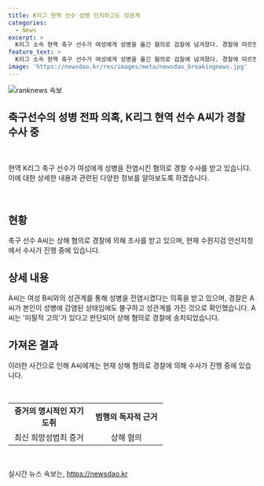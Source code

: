 ```yaml
---
title: K리그 현역 선수 성병 인지하고도 성관계
categories:
  - News
excerpt: >
  K리그 소속 현역 축구 선수가 여성에게 성병을 옮긴 혐의로 검찰에 넘겨졌다. 경찰에 따르면, 30대 남성 A씨는 상해 혐의로 지난 5월 불구속 송치됐으며, 현재 수원지검 안산지청이 수사 중이다. A씨는 성병에 감염된 상태임에도 여성 B씨와 성관계를 가지고 병을 옮겼다는 판단이 내려졌고, 이에 A씨는 미필적 고의가 있다는 이유로 상해 혐의를 적용받았다.
feature_text: >
  K리그 소속 현역 축구 선수가 여성에게 성병을 옮긴 혐의로 검찰에 넘겨졌다. 경찰에 따르면, 30대 남성 A씨는 상해 혐의로 지난 5월 불구속 송치됐으며, 현재 수원지검 안산지청이 수사 중이다. A씨는 성병에 감염된 상태임에도 여성 B씨와 성관계를 가지고 병을 옮겼다는 판단이 내려졌고, 이에 A씨는 미필적 고의가 있다는 이유로 상해 혐의를 적용받았다.
image: 'https://newsdao.kr/res/images/meta/newsdao_breakingnews.jpg'
---
```


<p><img src="https://newsdao.kr/res/images/meta/newsdao_breakingnews.jpg" alt="ranknews 속보" /></p>

<h2>축구선수의 성병 전파 의혹, K리그 현역 선수 A씨가 경찰 수사 중</h2>

<p data-ke-size="size16">&nbsp;</p>

<p>현역 K리그 축구 선수가 여성에게 성병을 전염시킨 혐의로 경찰 수사를 받고 있습니다. 이에 대한 상세한 내용과 관련된 다양한 정보를 알아보도록 하겠습니다.</p>

<p data-ke-size="size16">&nbsp;</p>

<h2>현황</h2>

<p data-ke-size="size16">축구 선수 A씨는 상해 혐의로 경찰에 의해 조사를 받고 있으며, 현재 수원지검 안산지청에서 수사가 진행 중에 있습니다.</p>

<h2>상세 내용</h2>

<p data-ke-size="size16">A씨는 여성 B씨와의 성관계를 통해 성병을 전염시켰다는 의혹을 받고 있으며, 경찰은 A씨가 본인이 성병에 감염된 상태임에도 불구하고 성관계를 가진 것으로 확인했습니다. A씨는 '미필적 고의'가 있다고 판단되어 상해 혐의로 경찰에 송치되었습니다.</p>

<h2>가져온 결과</h2>

<p data-ke-size="size16">이러한 사건으로 인해 A씨에게는 현재 상해 혐의로 경찰에 의해 수사가 진행 중에 있습니다.</p>

<p data-ke-size="size16">&nbsp;</p>

<table>
  <colgroup>
    <col width="166" />
    <col width="149" />
  </colgroup>
  <tbody>
    <tr>
      <td style="text-align: center; height: 17px;"><b>증거의 명시적인 자기도취</b></td>
      <td style="text-align: center; height: 17px;"><b>범행의 독자적 근거</b></td>
    </tr>
    <tr>
      <td style="text-align: center; height: 17px;">최신 희망성범죄 증거</td>
      <td style="text-align: center; height: 17px;">상해 혐의</td>
    </tr>
  </tbody>
</table>

<p data-ke-size="size16">&nbsp;</p>
실시간 뉴스 속보는, <a href="https://newsdao.kr" rel="dofollow">https://newsdao.kr</a>


